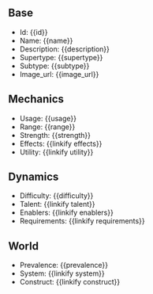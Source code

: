 ## Base
- <span class="text-field" data-tooltip="Text">Id</span>: {{id}}
- <span class="text-field" data-tooltip="Text">Name</span>: {{name}}
- <span class="text-field" data-tooltip="Text">Description</span>: {{description}}
- <span class="text-field" data-tooltip="Text">Supertype</span>: {{supertype}}
- <span class="text-field" data-tooltip="Text">Subtype</span>: {{subtype}}
- <span class="text-field" data-tooltip="Text">Image_url</span>: {{image_url}}

## Mechanics
- <span class="string" data-tooltip="Text">Usage</span>: {{usage}}
- <span class="integer" data-tooltip="Number, max: 0">Range</span>: {{range}}
- <span class="integer" data-tooltip="Number, max: 100">Strength</span>: {{strength}}
- <span class="multi-link-field" data-tooltip="Multi Phenomenon">Effects</span>: {{linkify effects}}
- <span class="multi-link-field" data-tooltip="Multi Construct">Utility</span>: {{linkify utility}}

## Dynamics
- <span class="string" data-tooltip="Text">Difficulty</span>: {{difficulty}}
- <span class="multi-link-field" data-tooltip="Multi Trait">Talent</span>: {{linkify talent}}
- <span class="multi-link-field" data-tooltip="Multi Object">Enablers</span>: {{linkify enablers}}
- <span class="multi-link-field" data-tooltip="Multi Construct">Requirements</span>: {{linkify requirements}}

## World
- <span class="string" data-tooltip="Text">Prevalence</span>: {{prevalence}}
- <span class="link-field" data-tooltip="Single Phenomenon">System</span>: {{linkify system}}
- <span class="link-field" data-tooltip="Single Construct">Construct</span>: {{linkify construct}}

